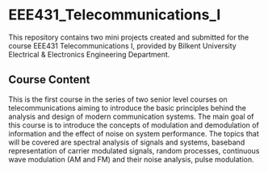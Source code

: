 # EEE431_Telecommunications_I
This repository contains two mini projects created and submitted for the course EEE431 Telecommunications I, provided by Bilkent University Electrical & Electronics Engineering Department. 

## Course Content
This is the first course in the series of two senior level courses on telecommunications aiming to introduce the basic principles behind the analysis and design of  modern communication systems. The main goal of this course is to introduce the concepts of modulation and demodulation of information and the effect of noise on system performance. The topics that will be covered are spectral analysis of signals and systems, baseband representation of carrier modulated signals, random processes, continuous wave modulation (AM and FM) and their noise analysis, pulse modulation. 

